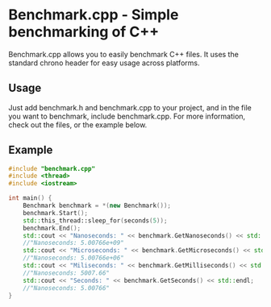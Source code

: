 # Benchmark.cpp - Simple benchmarking of C++
Benchmark.cpp allows you to easily benchmark C++ files. It uses the standard chrono header for easy usage across platforms.
## Usage
Just add benchmark.h and benchmark.cpp to your project, and in the file you want to benchmark, include benchmark.cpp.
For more information, check out the files, or the example below.
## Example
```cpp
#include "benchmark.cpp"
#include <thread>
#include <iostream>

int main() {
	Benchmark benchmark = *(new Benchmark());
	benchmark.Start();
	std::this_thread::sleep_for(seconds(5));
	benchmark.End();
	std::cout << "Nanoseconds: " << benchmark.GetNanoseconds() << std::endl;
	//"Nanoseconds: 5.00766e+09"
	std::cout << "Microseconds: " << benchmark.GetMicroseconds() << std::endl;
	//"Nanoseconds: 5.00766e+06"
	std::cout << "Miliseconds: " << benchmark.GetMilliseconds() << std::endl;
	//"Nanoseconds: 5007.66"
	std::cout << "Seconds: " << benchmark.GetSeconds() << std::endl;
	//"Nanoseconds: 5.00766"
}
```


